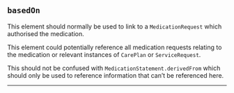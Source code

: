 ## `basedOn`

This element should normally be used to link to a `MedicationRequest` which authorised the medication.

This element could potentially reference all medication requests relating to the medication or relevant instances of `CarePlan` or `ServiceRequest`.

This should not be confused with `MedicationStatement.derivedFrom` which should only be used to reference information that can’t be referenced here.

---
